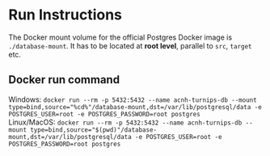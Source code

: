 # Run Instructions

The Docker mount volume for the official Postgres Docker image is `./database-mount`. It has to be located at **root level**, parallel to `src`, `target` etc.

## Docker run command

Windows: `docker run --rm -p 5432:5432 --name acnh-turnips-db --mount type=bind,source="%cd%"/database-mount,dst=/var/lib/postgresql/data -e POSTGRES_USER=root -e POSTGRES_PASSWORD=root postgres`\
Linux/MacOS: `docker run --rm -p 5432:5432 --name acnh-turnips-db --mount type=bind,source="$(pwd)"/database-mount,dst=/var/lib/postgresql/data -e POSTGRES_USER=root -e POSTGRES_PASSWORD=root postgres`
